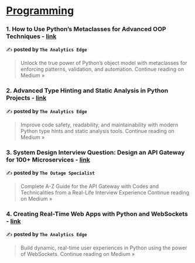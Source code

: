 
<h1><a href=https://medium.com/tag/programming/recommended target="_blank" rel="noopener noreferrer">Programming</a></h1>
<h3>1. How to Use Python’s Metaclasses for Advanced OOP Techniques - <a href="https://theanalyticsedge.medium.com/how-to-use-pythons-metaclasses-for-advanced-oop-techniques-68e3d8441c40?source=rss------programming-5" target="_blank" rel="noopener noreferrer">link</a></h3>

✍️ **posted by `The Analytics Edge `**

<blockquote>Unlock the true power of Python’s object model with metaclasses for enforcing patterns, validation, and automation.
Continue reading on Medium »</blockquote>

<h3>2. Advanced Type Hinting and Static Analysis in Python Projects - <a href="https://theanalyticsedge.medium.com/advanced-type-hinting-and-static-analysis-in-python-projects-b3b0000a2fc7?source=rss------programming-5" target="_blank" rel="noopener noreferrer">link</a></h3>

✍️ **posted by `The Analytics Edge `**

<blockquote>Improve code safety, readability, and maintainability with modern Python type hints and static analysis tools.
Continue reading on Medium »</blockquote>

<h3>3. System Design Interview Question: Design an API Gateway for 100+ Microservices - <a href="https://medium.com/@TheOutageSpecialist/system-design-interview-question-design-an-api-gateway-for-100-microservices-1307a79b2f2e?source=rss------programming-5" target="_blank" rel="noopener noreferrer">link</a></h3>

✍️ **posted by `The Outage Specialist`**

<blockquote>Complete A-Z Guide for the API Gateway with Codes and Technicalities from a Real-Life Interview Experience
Continue reading on Medium »</blockquote>

<h3>4. Creating Real-Time Web Apps with Python and WebSockets - <a href="https://theanalyticsedge.medium.com/creating-real-time-web-apps-with-python-and-websockets-3ff32d894a1c?source=rss------programming-5" target="_blank" rel="noopener noreferrer">link</a></h3>

✍️ **posted by `The Analytics Edge `**

<blockquote>Build dynamic, real-time user experiences in Python using the power of WebSockets.
Continue reading on Medium »</blockquote>


